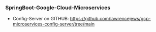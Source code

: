 ### SpringBoot-Google-Cloud-Microservices
- Config-Server on GITHUB: https://github.com/lawrencejews/gcp-microservices-config-server/tree/main